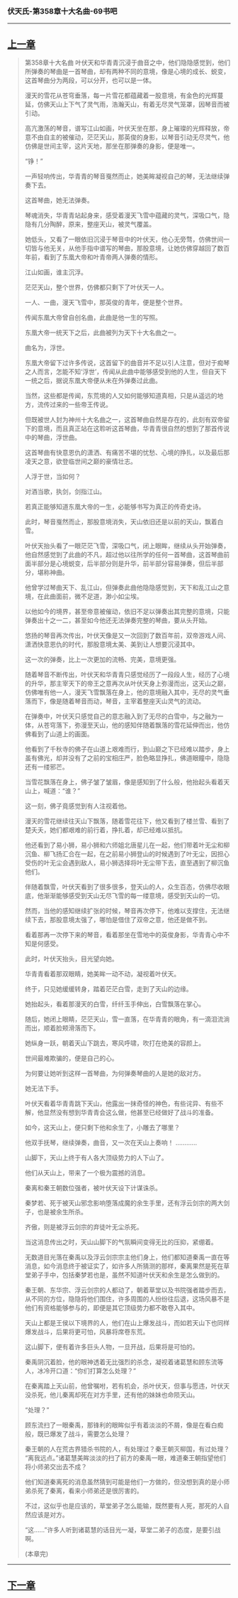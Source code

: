 ### 伏天氏-第358章十大名曲-69书吧

--------
[上一章](./9318788a2740611eaebbcddd6f0eee2e.md)
--------


>
>
>
>第358章十大名曲
>叶伏天和华青青沉浸于曲音之中，他们隐隐感觉到，他们所弹奏的琴曲是一首琴曲，却有两种不同的意境，像是心境的成长、蜕变，这首琴曲分为两段，可以分开，也可以是一体。
>
>漫天的雪花从苍穹垂落，每一片雪花都蕴藏着一股意境，有金色的光辉蔓延，仿佛天山上下气了灵气雨，浩瀚天山，有着无尽灵气笼罩，因琴音而被引动。
>
>高亢激荡的琴音，谱写江山如画，叶伏天坐在那，身上璀璨的光辉释放，帝意不由自主的被催动，茫茫天山，那英俊的身影，以琴音引动无尽灵气，他仿佛是世间主宰，这片天地，那坐在那弹奏的身影，便是唯一。
>
>“铮！”
>
>一声轻响传出，华青青的琴音戛然而止，她美眸凝视自己的琴，无法继续弹奏下去。
>
>这首琴曲，她无法弹奏。
>
>琴魂消失，华青青站起身来，感受着漫天飞雪中蕴藏的灵气，深吸口气，隐隐有几分陶醉，原来，整座天山，被灵气覆盖。
>
>她低头，又看了一眼依旧沉浸于琴音中的叶伏天，他心无旁骛，仿佛世间一切皆与他无关，从他手指中谱写的琴曲，那股意境，让她仿佛穿越回了数百年前，看到了东凰大帝和叶青帝两人弹奏的情形。
>
>江山如画，谁主沉浮。
>
>茫茫天山，整个世界，仿佛都只剩下了叶伏天一人。
>
>一人、一曲，漫天飞雪中，那英俊的青年，便是整个世界。
>
>传闻东凰大帝曾自创名曲，此曲是他一生的写照。
>
>东凰大帝一统天下之后，此曲被列为天下十大名曲之一。
>
>曲名为，浮世。
>
>东凰大帝留下过许多传说，这首留下的曲音并不足以引人注意，但对于痴琴之人而言，怎能不知‘浮世’，传闻从此曲中能够感受到他的人生，但自天下一统之后，据说东凰大帝便从未在外弹奏过此曲。
>
>当然，这些都是传闻，东荒境的人又如何能够知道真相，只是从遥远的地方，流传过来的一些帝王传说。
>
>但既被世人封为神州十大名曲之一，这首琴曲自然是存在的，此刻有双帝留下的意境，而且真正站在这聆听这首琴曲，华青青很自然的想到了那首传说中的琴曲，浮世曲。
>
>这首琴曲有快意恩仇的潇洒、有痛苦不堪的忧愁、心境的挣扎，以及最后那凌天之意，欲登临世间之巅的豪情壮志。
>
>人浮于世，当如何？
>
>对酒当歌，执剑，剑指江山。
>
>若真正能够知道东凰大帝的一生，必能够书写为真正的传奇史诗。
>
>此时，琴音戛然而止，那股意境消失，天山依旧还是以前的天山，飘着白雪。
>
>叶伏天抬头看了一眼茫茫飞雪，深吸口气，闭上眼眸，继续从头开始弹奏，他自然感觉到了此曲的不凡，超过他以往所学的任何一首琴曲，这首琴曲前面半部分是心境蜕变，后半部分则是升华，前半部分容易弹奏，但后半部分，堪称神曲。
>
>他曾学过琴曲天下、乱江山，但弹奏此曲他隐隐感觉到，天下和乱江山之意境，在此曲面前，微不足道，渺小如尘埃。
>
>以他如今的境界，甚至帝意被催动，依旧不足以弹奏出其完整的意境，只能弹奏出十之一二，甚至如今他还无法弹奏完整的琴曲，要从头开始。
>
>悠扬的琴音再次传出，叶伏天像是又一次回到了数百年前，双帝游戏人间、潇洒快意恩仇的时代，那股意境太美、美到让人想要沉浸其中。
>
>这一次的弹奏，比上一次更加的流畅、完美，意境更强。
>
>随着琴音不断传出，叶伏天和华青青只感觉经历了一段段人生，经历了心境的升华，那主宰天下的帝王之意再次从叶伏天身上弥漫而出，这天山之巅，仿佛唯有他一人，漫天飞雪飘落在身上，他的意境融入其中，无尽的灵气垂落而下，像是随着琴音而动，琴音，主宰着整座天山灵气的流动。
>
>在弹奏中，叶伏天只感觉自己的意志融入到了无尽的白雪中，与之融为一体，从苍穹落下，弥漫至天山，他的感知伴随着飘落的雪花延伸而出，他仿佛看到了山道上的画面。
>
>他看到了千秋寺的佛子在山道上艰难而行，到山巅之下已经难以踏步，身上虽有佛光，却并没有了之前的宝相庄严，脸色略显挣扎，佛道眼瞳中，隐隐还有一缕邪芒。
>
>当雪花飘落在身上，佛子皱了皱眉，像是感知到了什么般，他抬起头看着天山上，喊道：“谁？”
>
>这一刻，佛子竟感觉到有人注视着他。
>
>漫天的雪花继续往天山下飘落，随着雪花往下，他又看到了楼兰雪、看到了楚夭夭，她们都艰难的前行着，挣扎着，却已经难以抵抗。
>
>他还看到了易小狮，易小狮和六师姐北唐星儿在一起，他们带着叶无尘和柳沉鱼、柳飞扬汇合在一起，在之前易小狮登山的时候遇到了叶无尘，因担心受伤的叶无尘会遇到敌人，易小狮选择将叶无尘带下去，直至遇到了柳沉鱼他们。
>
>伴随着飘雪，叶伏天看到了很多很多，登天山的人，众生百态，仿佛尽收眼底，他渐渐能够感受到天山无尽飞雪的每一缕意境，感受到天山的一切。
>
>然而，当他的感知继续扩张的时候，琴音再次停下，他难以支撑住，无法继续下去，那股意境太强了，哪怕是借住了双帝之意，他还是做不到。
>
>看着那再一次停下来的琴音，看着那坐在雪地中的英俊身影，华青青心中不知是何感受。
>
>此时，叶伏天抬头，目光望向她。
>
>华青青看着那双眼睛，她美眸一动不动，凝视着叶伏天。
>
>终于，只见她缓缓转身，踏着茫茫白雪，走到了天山的边缘。
>
>她抬起头，看着那漫天的白雪，纤纤玉手伸出，白雪飘落在掌心。
>
>随后，她闭上眼睛，茫茫天山，雪一直落，在华青青的眼角，有一滴泪流淌而出，顺着脸颊滑落而下。
>
>她纵身一跃，朝着天山下跳去，寒风呼啸，吹打在绝美的容颜上。
>
>世间最难欺骗的，便是自己的心。
>
>为何要让她听到这样一首琴曲，为何弹奏琴曲的人是她的敌对方。
>
>她无法下手。
>
>叶伏天看着华青青跳下天山，他露出一抹奇怪的神色，有些诧异、有些不解，他显然没有想到华青青会这么做，他甚至已经做好了战斗的准备。
>
>如今，这天山上，便只剩下他和余生了，小雕去了哪里？
>
>他双手抚琴，继续弹奏，曲音，又一次在天山上奏响！
>…………
>
>山脚下，天山上终于有人各大顶级势力的人下山了。
>
>他们从天山上，带来了一个极为震撼的消息。
>
>秦离和秦王朝数位强者，被叶伏天设下计谋诛杀。
>
>秦梦若、死于被天山邪念影响堕落成魔的余生手里，还有浮云剑宗的两大剑子，也是被余生所杀。
>
>齐傲，则是被浮云剑宗的弃徒叶无尘杀死。
>
>当这消息传出之时，天山山脚下的气氛瞬间变得无比的压抑，紧绷着。
>
>无数道目光落在秦禹以及浮云剑宗宗主他们身上，他们都知道秦禹一直在等消息，如今消息终于被证实了，如许多人所猜测的那样，秦离果然是死在草堂弟子手中，包括秦梦若也是，虽然不知道叶伏天和余生是怎么做到的。
>
>秦王朝、东华宗、浮云剑宗的人都动了，朝着草堂以及书院强者踏步而去，从不同的方位，隐隐将他们围住，许多周围的人纷纷往后退，这场风暴不是他们有资格能够参与的，即便是其它顶级势力都不敢卷入其中。
>
>天山上都是王侯以下境界的人，他们在山上爆发战斗，而如若天山下也同样爆发战斗，后果将更可怕，风暴将席卷东荒。
>
>这山脚下，便有着许多巨头人物，一旦开战，后果将是可怕的。
>
>秦禹阴沉着脸，他的眼神透着无比强烈的杀念，凝视着诸葛慧和顾东流等人，冰冷开口道：“你们打算怎么处理？”
>
>在秦离踏上天山前，他曾嘱咐，若有机会，杀叶伏天，但事与愿违，叶伏天没杀死，他儿秦离却死在对方手里，还有他的妹妹也命陨天山。
>
>“处理？”
>
>顾东流扫了一眼秦禹，那锋利的眼眸似乎有着淡淡的不屑，像是在看白痴般，既已爆发了战斗，需要怎么处理？
>
>秦王朝的人在荒古界猎杀书院的人，有处理过？秦王朝灭柳国，有过处理？
>“离我远点。”诸葛慧美眸淡淡的扫了前方的秦禹一眼，难道秦王朝指望他们将小师弟交出去不成？
>
>他们知道秦离死的消息虽然猜到可能是他们一方做的，但没想到真的是小师弟杀死了秦离，看来小师弟还是很厉害的。
>
>不过，这似乎也是应该的，草堂弟子怎么能输，既然要有人死，那死的人自然应该是对方。
>
>“这……”许多人听到诸葛慧的话目光一凝，草堂二弟子的态度，是要引战啊。
>
>(本章完)
>
>

--------
[下一章](./f3c3c92e0a02421d814b664c059ddab6.md)
--------
